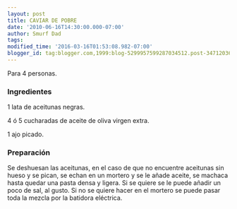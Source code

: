 ```yaml
---
layout: post
title: CAVIAR DE POBRE
date: '2010-06-16T14:30:00.000-07:00'
author: Smurf Dad
tags: 
modified_time: '2016-03-16T01:53:08.982-07:00'
blogger_id: tag:blogger.com,1999:blog-5299957599287034512.post-3471203622345439142
---
```


Para 4 personas.

<h3>Ingredientes</h3>

1 lata de aceitunas negras.

4 ó 5 cucharadas de aceite de oliva virgen extra.

1 ajo picado.

<h3>Preparación</h3>

Se deshuesan las aceitunas, en el caso de que no encuentre aceitunas sin hueso y se pican, se echan en un mortero y se le añade aceite, se machaca hasta quedar una pasta densa y ligera. Si se quiere se le puede añadir un poco de sal, al gusto. Si no se quiere hacer en el mortero se puede pasar toda la mezcla por la batidora eléctrica.

